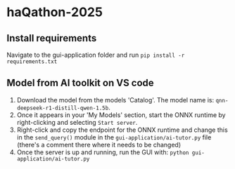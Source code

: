 # haQathon-2025

## Install requirements
Navigate to the gui-application folder and run
`pip install -r requirements.txt`

## Model from AI toolkit on VS code
1) Download the model from the models 'Catalog'. The model name is: `qnn-deepseek-r1-distill-qwen-1.5b`. 
2) Once it appears in your 'My Models' section, start the ONNX runtime by right-clicking and selecting `Start server`. 
3) Right-click and copy the endpoint for the ONNX runtime and change this in the `send_query()` module in the `gui-application/ai-tutor.py` file (there's a comment there where it needs to be changed)
4) Once the server is up and running, run the GUI with: `python gui-application/ai-tutor.py`